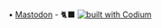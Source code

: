 • <a rel="me" href="https://fosstodon.org/@muse">Mastodon</a> - 🐈‍⬛ [![built with Codium](https://codeium.com/badges/main)](https://codeium.com)
